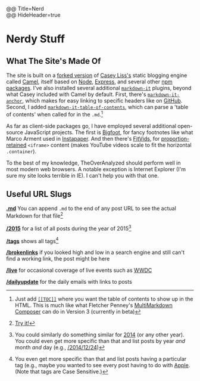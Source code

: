 @@ Title=Nerd  
@@ HideHeader=true  

<h1>Nerdy Stuff</h1>

## What The Site's Made Of

The site is built on a [forked version][github] of [Casey Liss's][twitter]  static blogging engine called [Camel][github 2], itself based on [Node][nodejs], [Express][expressjs], and several other [npm][npmjs] [packages][github 3]. I've also installed several additional [`markdown-it`][npmjs 2] plugins, beyond what Casey included with Camel by default. First, there's [`markdown-it-anchor`][npmjs 3], which makes for easy linking to specific headers like on [GitHub][d]. Second, I added [`markdown-it-table-of-contents`][npmjs 4], which can parse a 'table of contents' when called for in the `.md`.[^pa]

As far as client-side packages go, I have employed several additional open-source JavaScript projects. The first is [Bigfoot][bigfootjs], for fancy footnotes like what Marco Arment used in [Instapaper][marco]. And then there's [FitVids][fitvidsjs], for [proportion-retained][pro] `<iframe>` content (makes YouTube videos scale to fit the horizontal `.container`).
 
To the best of my knowledge, TheOverAnalyzed should perform well in most modern web browsers. A notable exception is Internet Explorer (I'm sure my site looks terrible in IE). I can't help you with that one. 

## Useful URL Slugs

**[.md][nerd]** You can append `.md` to the end of any post URL to see the actual Markdown for that file[^tr]

**[/2015][year]** for a list of all posts during the year of 2015[^p]

**[/tags][tags]** shows all tags[^t]

**[/brokenlinks][br]** if you looked high and low in a search engine and still can't find a working link, the post might be here

**[/live][live]** for occasional coverage of live events such as [WWDC][apple]

**[/dailyupdate][du]** for the daily emails with links to posts

[^pa]: Just add [`[[TOC]]`][github 5] where you want the table of contents to show up in the HTML. This is much like what Fletcher Penney's [MultiMarkdown Composer][multimarkdown] can do in Version 3 (currently in beta)
[^tr]: [Try it!][try]
[^p]: You could similarly do something similar for [2014][2014] (or any other year). You could even get more specific than that and list posts by year *and* month *and* day (e.g., [/2014/12/24][dec])
[^t]: You even get more specific than that and list posts having a particular tag (e.g., maybe you wanted to see every post having to do with [Apple][ap]. (Note that tags are Case Sensitive.)

[2014]: http://www.theoveranalyzed.net/2014
[ap]: http://www.theoveranalyzed.net/tags/Apple
[apple]: https://developer.apple.com/wwdc/
[bigfootjs]: http://bigfootjs.com
[br]: http://www.theoveranalyzed.net/brokenlinks
[d]: http://d.pr/i/1iSqM+
[dec]: http://www.theoveranalyzed.net/2014/12/24
[du]: http://www.theoveranalyzed.net/dailyupdate
[expressjs]: http://expressjs.com/
[fitvidsjs]: http://fitvidsjs.com
[github]: https://github.com/DataMcFly/camel
[github 2]: https://github.com/cliss/camel
[github 3]: https://github.com/cliss/camel/blob/master/package.json
[github 4]: https://github.com/markdown-it/markdown-it#simple
[github 5]: https://github.com/Oktavilla/markdown-it-table-of-contents#example-markdown
[live]: http://www.theoveranalyzed.net/live
[marco]: http://www.marco.org/2011/10/17/instapaper-4-released
[multimarkdown]: http://multimarkdown.com
[nodejs]: https://nodejs.org/
[npmjs]: https://www.npmjs.com/
[npmjs 2]: https://www.npmjs.com/package/markdown-it
[npmjs 3]: https://www.npmjs.com/package/markdown-it-anchor
[npmjs 4]: https://www.npmjs.com/package/markdown-it-table-of-contents
[nerd]: http://www.theoveranalyzed.net/nerd.md
[pro]: http://www.theoveranalyzed.net/2015/3/9/constrain-embedded-videos-while-preserving-correct-aspect-ratios-in-squarespace
[tags]: http://www.theoveranalyzed.net/tags
[try]: http://www.theoveranalyzed.net/nerd.md
[twitter]: https://twitter.com/caseyliss
[year]: http://www.theoveranalyzed.net/2015